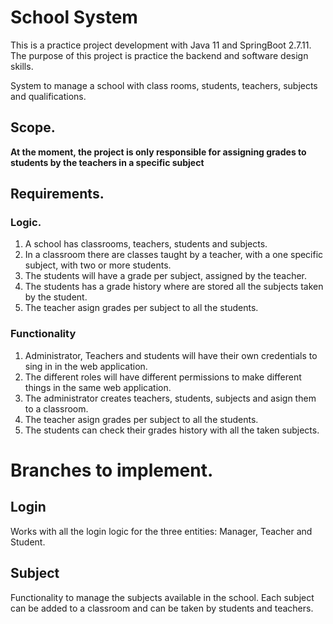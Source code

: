 # School System

This is a practice project development with Java 11 and SpringBoot 2.7.11. The purpose of this project is practice the backend and software design skills.

System to manage a school with class rooms, students, teachers, subjects and qualifications.

## Scope.

****At the moment, the project is only responsible for assigning grades to students by the teachers in a specific subject****

## Requirements.

### Logic.

1. A school has classrooms, teachers, students and subjects.
2. In a classroom there are classes taught by a teacher, with a one specific subject, with two or more students.
3. The students will have a grade per subject, assigned by the teacher.
4. The students has a grade history where are stored all the subjects taken by the student.
5. The teacher asign grades per subject to all the students.

### Functionality

1. Administrator, Teachers and students will have their own credentials to sing in in the web application.
2. The different roles will have different permissions to make different things in the same web application.
3. The administrator creates teachers, students, subjects and asign them to a classroom.
4. The teacher asign grades per subject to all the students.
5. The students can check their grades history with all the taken subjects.

# Branches to implement.

## Login

Works with all the login logic for the three entities: Manager, Teacher and Student.

## Subject

Functionality to manage the subjects available in the school. Each subject can be
added to a classroom and can be taken by students and teachers.

